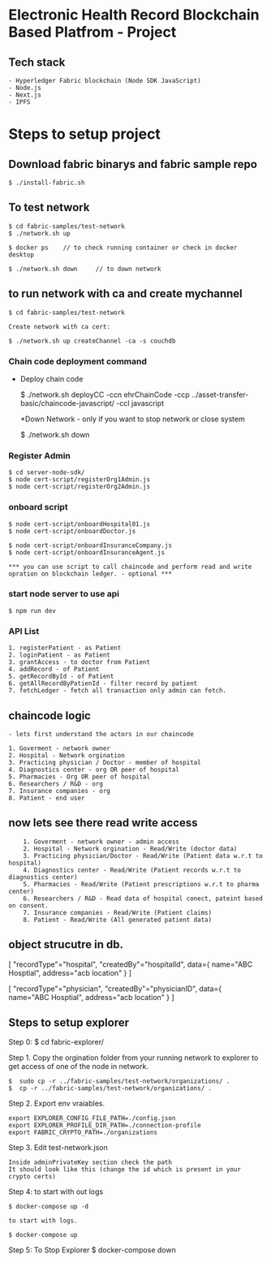 # Electronic Health Record Blockchain Based Platfrom - Project

## Tech stack

    - Hyperledger Fabric blockchain (Node SDK JavaScript)
    - Node.js
    - Next.js
    - IPFS

<!-- ADD github access 

$ eval "$(ssh-agent -s)"
$ ssh-add ~/ssh/github -->

# Steps to setup project

## Download fabric binarys and fabric sample repo

    $ ./install-fabric.sh 

## To test network 

    $ cd fabric-samples/test-network
    $ ./network.sh up

    $ docker ps    // to check running container or check in docker desktop
    
    $ ./network.sh down     // to down network

## to run network with ca and create mychannel 

    $ cd fabric-samples/test-network
    
    Create network with ca cert: 
    
    $ ./network.sh up createChannel -ca -s couchdb
    
### Chain code deployment command

- Deploy chain code
	    
    $ ./network.sh deployCC -ccn ehrChainCode -ccp ../asset-transfer-basic/chaincode-javascript/ -ccl javascript

    *Down Network - only if you want to stop network or close system
	
    $ ./network.sh down

### Register Admin

    $ cd server-node-sdk/
    $ node cert-script/registerOrg1Admin.js
    $ node cert-script/registerOrg2Admin.js

### onboard script
    
    $ node cert-script/onboardHospital01.js 
    $ node cert-script/onboardDoctor.js

    $ node cert-script/onboardInsuranceCompany.js 
    $ node cert-script/onboardInsuranceAgent.js

    *** you can use script to call chaincode and perform read and write opration on blockchain ledger. - optional *** 

### start node server to use api

    $ npm run dev

### API List
    
    1. registerPatient - as Patient
    2. loginPatient - as Patient
    3. grantAccess - to doctor from Patient
    4. addRecord - of Patient
    5. getRecordById - of Patient 
    6. getAllRecordByPatienId - filter record by patient
    7. fetchLedger - fetch all transaction only admin can fetch.

## chaincode logic

    - lets first understand the actors in our chaincode

    1. Goverment - network owner
    2. Hospital - Network orgination 
    3. Practicing physician / Doctor - member of hospital
    4. Diagnostics center - org OR peer of hospital
    5. Pharmacies - Org OR peer of hospital
    6. Researchers / R&D - org
    7. Insurance companies - org
    8. Patient - end user


   ## now lets see there read write access

        1. Goverment - network owner - admin access
        2. Hospital - Network orgination - Read/Write (doctor data)
        3. Practicing physician/Doctor - Read/Write (Patient data w.r.t to hospital)
        4. Diagnostics center - Read/Write (Patient records w.r.t to diagnostics center)
        5. Pharmacies - Read/Write (Patient prescriptions w.r.t to pharma center)
        6. Researchers / R&D - Read data of hospital conect, pateint based on consent. 
        7. Insurance companies - Read/Write (Patient claims)
        8. Patient - Read/Write (All generated patient data)

  ## object strucutre in db.

  [ "recordType"="hospital", "createdBy"="hospitalId", data={ name="ABC Hosptial", address="acb location"  } ]

  [ "recordType"="physician", "createdBy"="physicianID", data={ name="ABC Hosptial", address="acb location"  } ]

## Steps to setup explorer

Step 0:  $ cd fabric-explorer/

Step 1. Copy the orgination folder from your running network to explorer to get access of one of the node in network.

    $  sudo cp -r ../fabric-samples/test-network/organizations/ .
    $  cp -r ../fabric-samples/test-network/organizations/ .

Step 2. Export env vraiables.
    
    export EXPLORER_CONFIG_FILE_PATH=./config.json
    export EXPLORER_PROFILE_DIR_PATH=./connection-profile
    export FABRIC_CRYPTO_PATH=./organizations

 
Step 3. Edit test-network.json 
	
    Inside adminPrivateKey section check the path
    It should look like this (change the id which is present in your crypto certs)

Step 4: 
    to start with out logs

    $ docker-compose up -d                    

    to start with logs.
    
    $ docker-compose up

Step 5: To Stop Explorer
        $ docker-compose down
